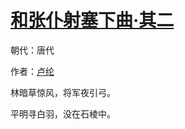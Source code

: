 # [和张仆射塞下曲·其二](http://so.gushiwen.org/view_70882.aspx)

朝代：唐代

作者：[卢纶](http://so.gushiwen.org/author_583.aspx)

林暗草惊风，将军夜引弓。

平明寻白羽，没在石棱中。

